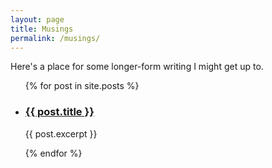 ```yaml
---
layout: page
title: Musings
permalink: /musings/
---
```


Here's a place for some longer-form writing I might get up to.

<ul>
  {% for post in site.posts %}
    <li>
      <h3><a href="{{ post.url }}">{{ post.title }}</a></h3><p>{{ post.excerpt }}</p>
    </li>
  {% endfor %}
</ul>
